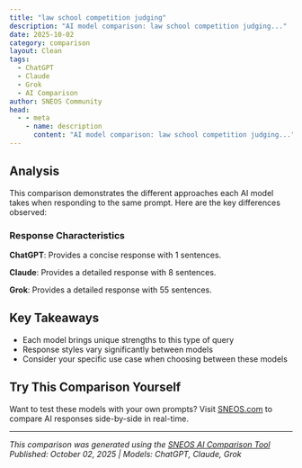 ```yaml
---
title: "law school competition judging"
description: "AI model comparison: law school competition judging..."
date: 2025-10-02
category: comparison
layout: Clean
tags:
  - ChatGPT
  - Claude
  - Grok
  - AI Comparison
author: SNEOS Community
head:
  - - meta
    - name: description
      content: "AI model comparison: law school competition judging..."
---
```


<ChatComparison
  title="law school competition judging"
  prompt="law school competition judging"
  :responses='{
    "ChatGPT": "Error calling OpenAI API.",
    "Claude": "I\u0027d be happy to help with information about judging law school competitions! Here are some key areas I can assist with:\n\n## Common Law School Competitions\n- **Moot Court** - Appellate advocacy competitions\n- **Mock Trial** - Trial advocacy simulations\n- **Negotiation** - Client counseling and deal-making\n- **Client Counseling** - Attorney-client interaction scenarios\n- **Arbitration/Mediation** - Alternative dispute resolution\n- **Transactional** - Contract drafting and business law\n\n## Judging Considerations\n- **Evaluation criteria** for different competition types\n- **Scoring rubrics** and feedback methods\n- **Best practices** for fair and constructive judging\n- **Time management** during competitions\n- **Providing meaningful feedback** to participants\n\n## Specific Questions I Can Help With:\n- Creating evaluation forms\n- Understanding competition rules\n- Balancing technical skill vs. practical application\n- Managing judge panels\n- Post-competition feedback sessions\n\nWhat specific aspect of law school competition judging would you like to explore? Are you:\n- A practicing attorney considering judging?\n- Organizing a competition?\n- Looking for evaluation criteria?\n- Seeking tips for effective judging?\n\nLet me know what would be most helpful!",
    "Grok": "Judging a law school competition, such as a moot court, mock trial, or legal writing contest, is a significant responsibility that requires a combination of legal expertise, fairness, and constructive feedback. If you\u0027re involved in judging such a competition, here are some key points to consider to ensure you evaluate participants effectively and contribute to their professional development:\n\n### 1. Understand the Competition Format and Rules\n   - **Familiarize Yourself with the Guidelines**: Review the specific rules, scoring criteria, and format of the competition (e.g., moot court, mock trial, negotiation, or client counseling). Each competition may have unique requirements.\n   - **Know the Problem or Case**: Study the fact pattern, legal issues, and relevant law (if provided) to ensure you can assess the accuracy and relevance of arguments or performances.\n   - **Clarify Your Role**: Determine whether you are judging based solely on oral advocacy, written submissions, procedural accuracy, or a combination of factors.\n\n### 2. Develop a Fair and Objective Scoring System\n   - **Use the Provided Rubric**: Most competitions provide a scoring sheet or rubric with categories such as legal reasoning, clarity of argument, courtroom demeanor, time management, or adherence to ethical standards. Stick to these criteria.\n   - **Avoid Bias**: Judge based on performance, not personal preferences, background, or familiarity with the participants.\n   - **Be Consistent**: Apply the same standards to all participants to ensure fairness.\n\n### 3. Focus on Key Evaluation Areas\n   Depending on the type of competition, you may need to assess different skills. Below are some common areas of evaluation:\n\n   #### For Moot Court:\n   - **Legal Knowledge**: Are the arguments grounded in law, precedent, and logical reasoning? Do participants demonstrate a thorough understanding of the case?\n   - **Oral Advocacy**: Are the participants persuasive, articulate, and confident? Do they respond effectively to questions from the bench?\n   - **Organization**: Is the argument structured logically with clear transitions between points?\n   - **Courtroom Etiquette**: Do they address the court properly, maintain professionalism, and adhere to time limits?\n\n   #### For Mock Trial:\n   - **Trial Skills**: Are opening statements, direct/cross-examinations, and closing arguments effective and compelling?\n   - **Evidence and Procedure**: Do participants correctly apply rules of evidence and courtroom procedure?\n   - **Witness Handling**: Are examinations strategic and well-executed?\n   - **Teamwork**: Do team members collaborate effectively during the trial?\n\n   #### For Legal Writing Competitions:\n   - **Clarity and Precision**: Is the writing clear, concise, and free of grammatical errors?\n   - **Legal Analysis**: Does the submission demonstrate strong research, reasoning, and application of law to facts?\n   - **Structure**: Is the argument well-organized with appropriate headings, citations, and formatting?\n\n   #### For Negotiation/Client Counseling:\n   - **Communication Skills**: Do participants listen actively, articulate positions clearly, and build rapport?\n   - **Strategy**: Are they strategic in their approach, balancing assertiveness with compromise?\n   - **Ethical Considerations**: Do they adhere to professional and ethical standards in their interactions?\n\n### 4. Provide Constructive Feedback\n   - **Balance Positives and Negatives**: Highlight strengths while offering actionable suggestions for improvement. For example, \u201CYou presented a strong opening statement, but consider slowing down your pace to ensure clarity.\u201D\n   - **Be Specific**: Avoid vague comments. Point to particular moments or arguments that stood out or needed improvement.\n   - **Encourage Growth**: Frame feedback in a way that motivates students to improve their skills rather than discouraging them.\n   - **Ask Questions (if applicable)**: In moot court, posing questions during oral arguments can test the depth of a participant\u2019s preparation. Ensure your questions are relevant and fair.\n\n### 5. Maintain Professionalism\n   - **Be Respectful**: Treat all participants with courtesy, even if their performance is subpar.\n   - **Stay Neutral**: Avoid showing favoritism or reacting emotionally to arguments or performances.\n   - **Respect Time Constraints**: Be mindful of time limits for presentations and feedback sessions.\n\n### 6. Collaborate with Other Judges (if applicable)\n   - **Discuss Scores**: If you\u2019re part of a panel, confer with other judges to ensure consistency in scoring and feedback.\n   - **Reach Consensus**: Work together to resolve any discrepancies in evaluations or to determine winners if required.\n\n### 7. Reflect on the Educational Purpose\n   - Law school competitions are primarily learning experiences. Your role as a judge is not only to evaluate but also to mentor and inspire participants to refine their legal skills.\n   - Recognize effort and creativity, even if the execution isn\u2019t perfect, especially for first-year students or those new to the format.\n\n### Tips for First-Time Judges\n   - **Prepare in Advance**: Review past scoring sheets or watch recordings of similar competitions to understand what to expect.\n   - **Ask for Guidance**: If you\u2019re unsure about certain aspects of judging, consult the competition organizers or experienced judges.\n   - **Take Notes**: Jot down observations during performances to ensure your feedback and scores are accurate and detailed.\n\nBy approaching the judging process with preparation, fairness, and a commitment to student development, you can make a meaningful contribution to the competition and the participants\u2019 legal education. If you have a specific competition or role in mind, let me know, and I can tailor the advice further!"
  }'
  published-date="02:59"
/>

## Analysis

This comparison demonstrates the different approaches each AI model takes when responding to the same prompt. Here are the key differences observed:

### Response Characteristics

**ChatGPT**: Provides a concise response with 1 sentences. 

**Claude**: Provides a detailed response with 8 sentences. 

**Grok**: Provides a detailed response with 55 sentences. 

## Key Takeaways

- Each model brings unique strengths to this type of query
- Response styles vary significantly between models
- Consider your specific use case when choosing between these models

## Try This Comparison Yourself

Want to test these models with your own prompts? Visit [SNEOS.com](https://sneos.com) to compare AI responses side-by-side in real-time.

---

*This comparison was generated using the [SNEOS AI Comparison Tool](https://sneos.com)*
*Published: October 02, 2025 | Models: ChatGPT, Claude, Grok*
